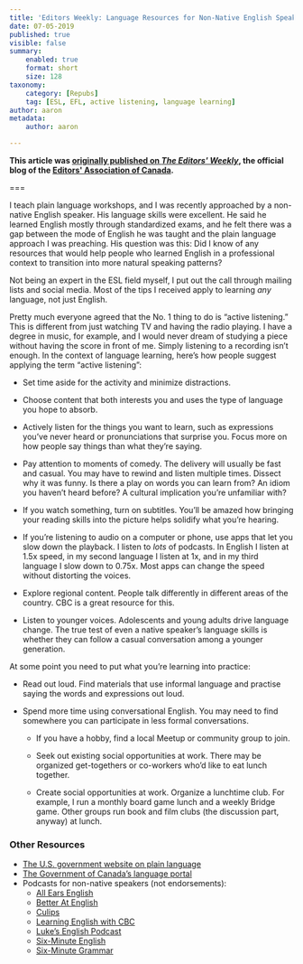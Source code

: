 ```yaml
---
title: 'Editors Weekly: Language Resources for Non-Native English Speakers'
date: 07-05-2019
published: true
visible: false
summary:
    enabled: true
    format: short
    size: 128
taxonomy:
    category: [Repubs]
    tag: [ESL, EFL, active listening, language learning]
author: aaron
metadata:
    author: aaron

---
```


**This article was [originally published on *The Editors' Weekly*](http://blog.editors.ca/?p=5946), the official blog of the [Editors' Association of Canada](http://editors.ca).**

===

I teach plain language workshops, and I was recently approached by a non-native English speaker. His language skills were excellent. He said he learned English mostly through standardized exams, and he felt there was a gap between the mode of English he was taught and the plain language approach I was preaching. His question was this: Did I know of any resources that would help people who learned English in a professional context to transition into more natural speaking patterns?

Not being an expert in the ESL field myself, I put out the call through mailing lists and social media. Most of the tips I received apply to learning *any* language, not just English.

Pretty much everyone agreed that the No. 1 thing to do is “active listening.” This is different from just watching TV and having the radio playing. I have a degree in music, for example, and I would never dream of studying a piece without having the score in front of me. Simply listening to a recording isn’t enough. In the context of language learning, here’s how people suggest applying the term “active listening”:

* Set time aside for the activity and minimize distractions.

* Choose content that both interests you and uses the type of language you hope to absorb.

* Actively listen for the things you want to learn, such as expressions you’ve never heard or pronunciations that surprise you. Focus more on how people say things than what they’re saying.

* Pay attention to moments of comedy. The delivery will usually be fast and casual. You may have to rewind and listen multiple times. Dissect why it was funny. Is there a play on words you can learn from? An idiom you haven’t heard before? A cultural implication you’re unfamiliar with?

* If you watch something, turn on subtitles. You’ll be amazed how bringing your reading skills into the picture helps solidify what you’re hearing.

* If you’re listening to audio on a computer or phone, use apps that let you slow down the playback. I listen to *lots* of podcasts. In English I listen at 1.5x speed, in my second language I listen at 1x, and in my third language I slow down to 0.75x. Most apps can change the speed without distorting the voices.

* Explore regional content. People talk differently in different areas of the country. CBC is a great resource for this.

* Listen to younger voices. Adolescents and young adults drive language change. The true test of even a native speaker’s language skills is whether they can follow a casual conversation among a younger generation.

At some point you need to put what you’re learning into practice:

* Read out loud. Find materials that use informal language and practise saying the words and expressions out loud.

* Spend more time using conversational English. You may need to find somewhere you can participate in less formal conversations.

  * If you have a hobby, find a local Meetup or community group to join.

  * Seek out existing social opportunities at work. There may be organized get-togethers or co-workers who’d like to eat lunch together.

  * Create social opportunities at work. Organize a lunchtime club. For example, I run a monthly board game lunch and a weekly Bridge game. Other groups run book and film clubs (the discussion part, anyway) at lunch.

### Other Resources

* [The U.S. government website on plain language](https://plainlanguage.gov/resources/)
* [The Government of Canada’s language portal](https://www.noslangues-ourlanguages.gc.ca/en)
* Podcasts for non-native speakers (not endorsements):
  * [All Ears English](https://www.allearsenglish.com/episodes/)
  * [Better At English](https://www.betteratenglish.com/be-episode-archives)
  * [Culips](https://www.culips.com/)
  * [Learning English with CBC](https://www.cbc.ca/learning-english)
  * [Luke’s English Podcast](https://teacherluke.co.uk/)
  * [Six-Minute English](http://www.bbc.co.uk/learningenglish/english/features/6-minute-english)
  * [Six-Minute Grammar](https://www.bbc.co.uk/programmes/p02pc9wq/episodes/downloads)
